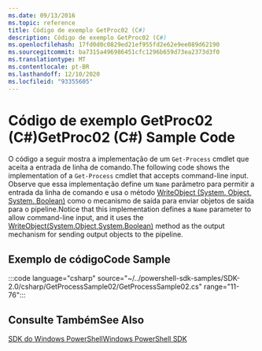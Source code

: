 ```yaml
---
ms.date: 09/13/2016
ms.topic: reference
title: Código de exemplo GetProc02 (C#)
description: Código de exemplo GetProc02 (C#)
ms.openlocfilehash: 17fd0d0c0829ed21ef955fd2e62e9ee089d62190
ms.sourcegitcommit: ba7315a496986451cfc1296b659d73ea2373d3f0
ms.translationtype: MT
ms.contentlocale: pt-BR
ms.lasthandoff: 12/10/2020
ms.locfileid: "93355605"
---
```

# <a name="getproc02-c-sample-code"></a><span data-ttu-id="80b52-103">Código de exemplo GetProc02 (C#)</span><span class="sxs-lookup"><span data-stu-id="80b52-103">GetProc02 (C#) Sample Code</span></span>

<span data-ttu-id="80b52-104">O código a seguir mostra a implementação de um `Get-Process` cmdlet que aceita a entrada de linha de comando.</span><span class="sxs-lookup"><span data-stu-id="80b52-104">The following code shows the implementation of a `Get-Process` cmdlet that accepts command-line input.</span></span> <span data-ttu-id="80b52-105">Observe que essa implementação define um `Name` parâmetro para permitir a entrada da linha de comando e usa o método [WriteObject (System. Object, System. Boolean)](/dotnet/api/system.management.automation.cmdlet.writeobject#System_Management_Automation_Cmdlet_WriteObject_System_Object_System_Boolean_) como o mecanismo de saída para enviar objetos de saída para o pipeline.</span><span class="sxs-lookup"><span data-stu-id="80b52-105">Notice that this implementation defines a `Name` parameter to allow command-line input, and it uses the [WriteObject(System.Object,System.Boolean)](/dotnet/api/system.management.automation.cmdlet.writeobject#System_Management_Automation_Cmdlet_WriteObject_System_Object_System_Boolean_) method as the output mechanism for sending output objects to the pipeline.</span></span>

## <a name="code-sample"></a><span data-ttu-id="80b52-106">Exemplo de código</span><span class="sxs-lookup"><span data-stu-id="80b52-106">Code Sample</span></span>

:::code language="csharp" source="~/../powershell-sdk-samples/SDK-2.0/csharp/GetProcessSample02/GetProcessSample02.cs" range="11-76":::

## <a name="see-also"></a><span data-ttu-id="80b52-107">Consulte Também</span><span class="sxs-lookup"><span data-stu-id="80b52-107">See Also</span></span>

[<span data-ttu-id="80b52-108">SDK do Windows PowerShell</span><span class="sxs-lookup"><span data-stu-id="80b52-108">Windows PowerShell SDK</span></span>](../windows-powershell-reference.md)
